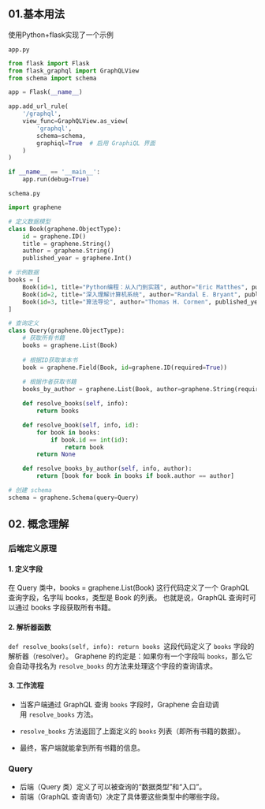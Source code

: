 
## 01.基本用法
使用Python+flask实现了一个示例

`app.py`
```python
from flask import Flask
from flask_graphql import GraphQLView
from schema import schema

app = Flask(__name__)

app.add_url_rule(
    '/graphql',
    view_func=GraphQLView.as_view(
        'graphql',
        schema=schema,
        graphiql=True  # 启用 GraphiQL 界面
    )
)

if __name__ == '__main__':
    app.run(debug=True) 
```


`schema.py`
```python
import graphene

# 定义数据模型
class Book(graphene.ObjectType):
    id = graphene.ID()
    title = graphene.String()
    author = graphene.String()
    published_year = graphene.Int()

# 示例数据
books = [
    Book(id=1, title="Python编程：从入门到实践", author="Eric Matthes", published_year=2016),
    Book(id=2, title="深入理解计算机系统", author="Randal E. Bryant", published_year=2016),
    Book(id=3, title="算法导论", author="Thomas H. Cormen", published_year=2009),
]

# 查询定义
class Query(graphene.ObjectType):
    # 获取所有书籍
    books = graphene.List(Book)
    
    # 根据ID获取单本书
    book = graphene.Field(Book, id=graphene.ID(required=True))
    
    # 根据作者获取书籍
    books_by_author = graphene.List(Book, author=graphene.String(required=True))

    def resolve_books(self, info):
        return books

    def resolve_book(self, info, id):
        for book in books:
            if book.id == int(id):
                return book
        return None

    def resolve_books_by_author(self, info, author):
        return [book for book in books if book.author == author]

# 创建 schema
schema = graphene.Schema(query=Query) 
```


## 02. 概念理解

### 后端定义原理

#### 1. 定义字段

在 Query 类中，books = graphene.List(Book) 这行代码定义了一个 GraphQL 查询字段，名字叫 books，类型是 Book 的列表。
也就是说，GraphQL 查询时可以通过 books 字段获取所有书籍。

#### 2. 解析器函数

`def resolve_books(self, info): return books `这段代码定义了 `books` 字段的解析器（resolver）。
Graphene 的约定是：如果你有一个字段叫 `books`，那么它会自动寻找名为 `resolve_books` 的方法来处理这个字段的查询请求。

#### 3. 工作流程

- 当客户端通过 GraphQL 查询 `books` 字段时，Graphene 会自动调用 `resolve_books` 方法。

- `resolve_books` 方法返回了上面定义的 `books` 列表（即所有书籍的数据）。

- 最终，客户端就能拿到所有书籍的信息。


### Query

- 后端（Query 类）定义了可以被查询的“数据类型”和“入口”。
- 前端（GraphQL 查询语句）决定了具体要这些类型中的哪些字段。
